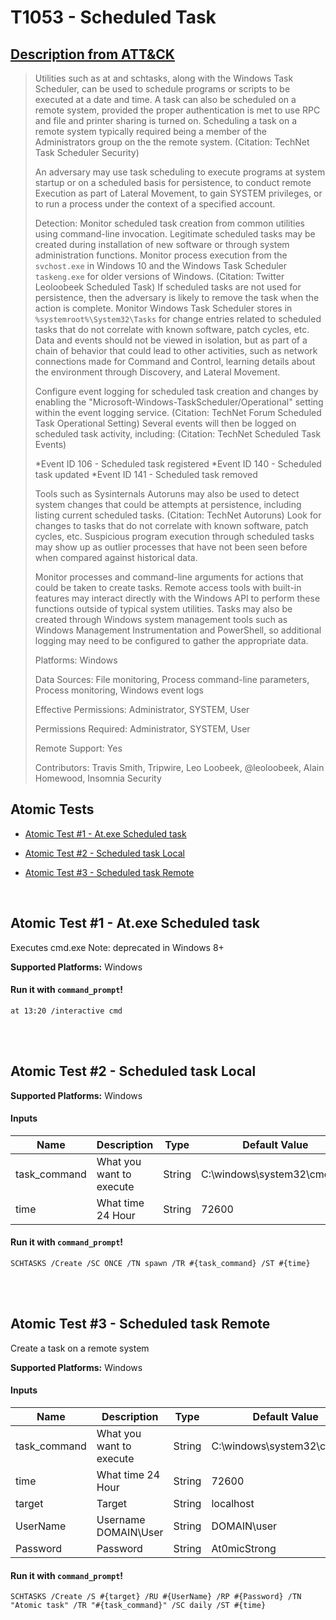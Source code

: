 # T1053 - Scheduled Task
## [Description from ATT&CK](https://attack.mitre.org/wiki/Technique/T1053)
<blockquote>Utilities such as at and schtasks, along with the Windows Task Scheduler, can be used to schedule programs or scripts to be executed at a date and time. A task can also be scheduled on a remote system, provided the proper authentication is met to use RPC and file and printer sharing is turned on. Scheduling a task on a remote system typically required being a member of the Administrators group on the the remote system. (Citation: TechNet Task Scheduler Security)

An adversary may use task scheduling to execute programs at system startup or on a scheduled basis for persistence, to conduct remote Execution as part of Lateral Movement, to gain SYSTEM privileges, or to run a process under the context of a specified account.

Detection: Monitor scheduled task creation from common utilities using command-line invocation. Legitimate scheduled tasks may be created during installation of new software or through system administration functions. Monitor process execution from the <code>svchost.exe</code> in Windows 10 and the Windows Task Scheduler <code>taskeng.exe</code> for older versions of Windows. (Citation: Twitter Leoloobeek Scheduled Task) If scheduled tasks are not used for persistence, then the adversary is likely to remove the task when the action is complete. Monitor Windows Task Scheduler stores in <code>%systemroot%\System32\Tasks</code> for change entries related to scheduled tasks that do not correlate with known software, patch cycles, etc. Data and events should not be viewed in isolation, but as part of a chain of behavior that could lead to other activities, such as network connections made for Command and Control, learning details about the environment through Discovery, and Lateral Movement.

Configure event logging for scheduled task creation and changes by enabling the "Microsoft-Windows-TaskScheduler/Operational" setting within the event logging service. (Citation: TechNet Forum Scheduled Task Operational Setting) Several events will then be logged on scheduled task activity, including: (Citation: TechNet Scheduled Task Events)

*Event ID 106 - Scheduled task registered
*Event ID 140 - Scheduled task updated
*Event ID 141 - Scheduled task removed

Tools such as Sysinternals Autoruns may also be used to detect system changes that could be attempts at persistence, including listing current scheduled tasks. (Citation: TechNet Autoruns) Look for changes to tasks that do not correlate with known software, patch cycles, etc. Suspicious program execution through scheduled tasks may show up as outlier processes that have not been seen before when compared against historical data.

Monitor processes and command-line arguments for actions that could be taken to create tasks. Remote access tools with built-in features may interact directly with the Windows API to perform these functions outside of typical system utilities. Tasks may also be created through Windows system management tools such as Windows Management Instrumentation and PowerShell, so additional logging may need to be configured to gather the appropriate data.

Platforms: Windows

Data Sources: File monitoring, Process command-line parameters, Process monitoring, Windows event logs

Effective Permissions: Administrator, SYSTEM, User

Permissions Required: Administrator, SYSTEM, User

Remote Support: Yes

Contributors: Travis Smith, Tripwire, Leo Loobeek, @leoloobeek, Alain Homewood, Insomnia Security</blockquote>

## Atomic Tests

- [Atomic Test #1 - At.exe Scheduled task](#atomic-test-1---atexe-scheduled-task)

- [Atomic Test #2 - Scheduled task Local](#atomic-test-2---scheduled-task-local)

- [Atomic Test #3 - Scheduled task Remote](#atomic-test-3---scheduled-task-remote)


<br/>

## Atomic Test #1 - At.exe Scheduled task
Executes cmd.exe
Note: deprecated in Windows 8+

**Supported Platforms:** Windows


#### Run it with `command_prompt`!
```
at 13:20 /interactive cmd
```
<br/>
<br/>

## Atomic Test #2 - Scheduled task Local

**Supported Platforms:** Windows


#### Inputs
| Name | Description | Type | Default Value | 
|------|-------------|------|---------------|
| task_command | What you want to execute | String | C:\windows\system32\cmd.exe|
| time | What time 24 Hour | String | 72600|

#### Run it with `command_prompt`!
```
SCHTASKS /Create /SC ONCE /TN spawn /TR #{task_command} /ST #{time}
```
<br/>
<br/>

## Atomic Test #3 - Scheduled task Remote
Create a task on a remote system

**Supported Platforms:** Windows


#### Inputs
| Name | Description | Type | Default Value | 
|------|-------------|------|---------------|
| task_command | What you want to execute | String | C:\windows\system32\cmd.exe|
| time | What time 24 Hour | String | 72600|
| target | Target | String | localhost|
| UserName | Username DOMAIN\User | String | DOMAIN\user|
| Password | Password | String | At0micStrong|

#### Run it with `command_prompt`!
```
SCHTASKS /Create /S #{target} /RU #{UserName} /RP #{Password} /TN "Atomic task" /TR "#{task_command}" /SC daily /ST #{time}
```
<br/>
